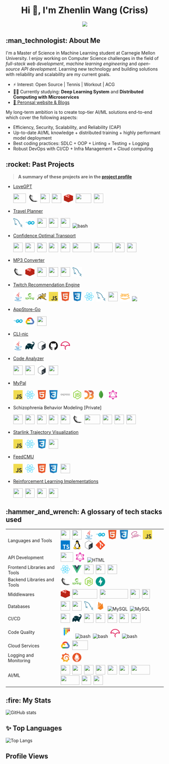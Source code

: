 <div id="header" align="center">
  <h1>Hi 👋, I'm Zhenlin Wang (Criss)</h1>
  <img src="https://media.giphy.com/media/3kPDmoWdBpQPNhCnUG/giphy.gif" width="300"/>
  
</div>

<h2> :man_technologist: About Me </h2>

I'm a Master of Science in Machine Learning student at Carnegie Mellon University. I enjoy working on Computer Science challenges in the field of *full-stack web development*, *machine learning engineering* and *open-source API development*. Learning new technology and building solutions with reliability and scalability are my current goals. 
- ⚡ Interest: Open Source | Tennis | Workout | ACG 
- 👨‍🏫 Currently studying: **Deep Learning System** and **Distributed Computing with Microservices**
- [:ledger: Peronsal website & Blogs](http://criss-wang.github.io)

My long-term ambition is to create top-tier AI/ML solutions end-to-end which cover the following aspects:
- Efficiency, Security, Scalability, and Reliability (CAP)
- Up-to-date AI/ML knowledge + distributed training + highly performant model deployment
- Best coding practices: SDLC + OOP + Linting + Testing + Logging
- Robust DevOps with CI/CD + Infra Management + Cloud computing


<h2> :rocket: Past Projects </h2>

> **A summary of these projects are in the [project profile](https://criss-wang.github.io/categories/Projects/)**

- [LoveGPT](https://github.com/Criss-Wang/LoveGPT)

  <img src="https://www.opc-router.com/wp-content/uploads/2020/04/icon_rest_webservice_600x400px.png" width="40" height="30"/>&nbsp;
  <img src="https://github.com/devicons/devicon/blob/master/icons/flask/flask-original.svg" title="React" alt="React" width="30" height="30"/>&nbsp;
  <img src="https://cdn.jsdelivr.net/gh/devicons/devicon/icons/postgresql/postgresql-plain.svg" width="30" height="30"/>&nbsp;
  <img src="https://freelogopng.com/images/all_img/1681142503openai-icon-png.png" width="30" height="30"/>&nbsp;
  <img src="https://github.com/devicons/devicon/blob/master/icons/redis/redis-original.svg" title="React" alt="React" width="30" height="30"/>&nbsp;
  <img src="https://www.sophos.com/sites/default/files/2022-02/aws-logo-white-orange.png" width="50" height="30"/>&nbsp;
  <img src="https://help.apiary.io/images/swagger-logo.png" width="30" height="30"/>&nbsp;


- [Travel Planner]([https://github.com/Criss-Wang/Travel-Planner](https://github.com/Travel-Planner-Team/backend))

  <img src="https://github.com/devicons/devicon/blob/master/icons/mysql/mysql-original.svg" title="MySQL" alt="MySQL" width="30" height="30"/>&nbsp;
  <img src="https://github.com/devicons/devicon/blob/master/icons/go/go-original-wordmark.svg" width="30" height="30"/>&nbsp;
  <img src="https://freelogopng.com/images/all_img/1681142503openai-icon-png.png" width="30" height="30"/>&nbsp;
  <img src="https://cdn.jsdelivr.net/gh/devicons/devicon/icons/docker/docker-original.svg" width="30" height="30"/>&nbsp; 
  <img src="https://cdn.jsdelivr.net/gh/devicons/devicon/icons/kubernetes/kubernetes-plain.svg" width="30" height="30"/>&nbsp;
  <img src="https://upload.wikimedia.org/wikipedia/commons/2/22/Apache_JMeter.png" title="bash" alt="bash" width="110" height="30"/>&nbsp;

- [Confidence Optimal Transport](https://gitfront.io/r/user-1757701/2pGjr3LwFmhb/FOT-OOD/)

  <img src="https://cdn.jsdelivr.net/gh/devicons/devicon/icons/python/python-original.svg" width="30" height="30"/>&nbsp;
  <img src="https://cdn.jsdelivr.net/gh/devicons/devicon/icons/pytorch/pytorch-original.svg" width="30" height="30"/>&nbsp;
  <img src="https://cdn.jsdelivr.net/gh/devicons/devicon/icons/jupyter/jupyter-original.svg" width="30" height="30"/>&nbsp;
  <img src="https://cdn.jsdelivr.net/gh/devicons/devicon/icons/numpy/numpy-original.svg" width="30" height="30"/>&nbsp;
  <img src="https://huggingface.co/datasets/huggingface/brand-assets/resolve/main/hf-logo.png" width="30" height="30"/>&nbsp;
  <img src="https://upload.wikimedia.org/wikipedia/commons/thumb/0/05/Scikit_learn_logo_small.svg/1200px-Scikit_learn_logo_small.svg.png" width="60" height="30"/>&nbsp;
  <img src="https://spark.apache.org/docs/latest/api/python/_static/spark-logo-reverse.png" width="60" height="30"/>&nbsp;
  <img src="https://avatars.githubusercontent.com/u/22125274?s=280&v=4" width="30" height="30"/>&nbsp;
  <img src="https://dce0qyjkutl4h.cloudfront.net/wp-content/uploads/2022/07/AWS-SageMaker-banner-img.webp" width="30" height="30"/>&nbsp;

- [MP3 Converter](https://github.com/Criss-Wang/mp3converter-microservice-kubernetes)

  <img src="https://github.com/devicons/devicon/blob/master/icons/flask/flask-original.svg" title="React" alt="React" width="30" height="30"/>&nbsp;
  <img src="https://github.com/devicons/devicon/blob/master/icons/redis/redis-original.svg" title="React" alt="React" width="30" height="30"/>&nbsp;
  <img src="https://cdn.freebiesupply.com/logos/large/2x/rabbitmq-logo-png-transparent.png"  width="30" height="30"/>&nbsp;
  <img src="https://cdn.jsdelivr.net/gh/devicons/devicon/icons/docker/docker-original.svg" width="30" height="30"/>&nbsp;
  <img src="https://cdn.jsdelivr.net/gh/devicons/devicon/icons/kubernetes/kubernetes-plain.svg" width="30" height="30"/>&nbsp;
  <img src="https://github.com/devicons/devicon/blob/master/icons/mysql/mysql-original.svg" title="MySQL" alt="MySQL" width="30" height="30"/>&nbsp;

- [Twitch Recommendation Engine](https://github.com/Criss-Wang/twitch-plus)
  
  <img src="https://github.com/devicons/devicon/blob/master/icons/java/java-original.svg" title="Java" alt="Java" width="30" height="30"/>&nbsp;
  <img src="https://github.com/devicons/devicon/blob/master/icons/spring/spring-original-wordmark.svg" title="Spring" alt="Spring" width="30" height="30"/>&nbsp;
  <img src="https://github.com/devicons/devicon/blob/master/icons/tomcat/tomcat-original.svg" width="30" height="30"/>&nbsp;
  <img src="https://github.com/devicons/devicon/blob/master/icons/javascript/javascript-original.svg" title="JavaScript" alt="JavaScript" width="30" height="30"/>&nbsp;
  <img src="https://github.com/devicons/devicon/blob/master/icons/html5/html5-original.svg" title="HTML5" alt="HTML" width="30" height="30"/>&nbsp;
  <img src="https://github.com/devicons/devicon/blob/master/icons/css3/css3-original.svg"  title="CSS3" alt="CSS" width="30" height="30"/>&nbsp;
  <img src="https://github.com/devicons/devicon/blob/master/icons/react/react-original.svg" title="React" alt="React" width="30" height="30"/>&nbsp;
  <img src="https://github.com/devicons/devicon/blob/master/icons/mysql/mysql-original.svg" title="MySQL" alt="MySQL" width="30" height="30"/>&nbsp;
  <img src="https://cdn.jsdelivr.net/gh/devicons/devicon/icons/docker/docker-original.svg" width="30" height="30"/>&nbsp;
  <img src="https://github.com/devicons/devicon/blob/master/icons/amazonwebservices/amazonwebservices-plain-wordmark.svg" width="30" height="30"/>&nbsp;
  <img src="https://svn.apache.org/repos/asf/comdev/project-logos/originals/maven.svg" height="25"/>

- [AppStore-Go](https://github.com/Criss-Wang/AppStore-GO/tree/main)
  
  <img src="https://github.com/devicons/devicon/blob/master/icons/go/go-original-wordmark.svg" width="30" height="30"/>&nbsp;
  <img src="https://github.com/devicons/devicon/blob/master/icons/googlecloud/googlecloud-original.svg" width="30" height="30"/>&nbsp;
  <img src="https://img.icons8.com/color/480/null/elasticsearch.png" width="30" height="30"/>&nbsp;
  
  
- [CLI-nic](https://ay2021s1-cs2103-w14-4.github.io/tp/)
  
  <img src="https://github.com/devicons/devicon/blob/master/icons/java/java-original.svg" title="Java" alt="Java" width="30" height="30"/>&nbsp;
  <img src="https://github.com/devicons/devicon/blob/master/icons/gradle/gradle-plain.svg" title="Java" alt="Java" width="30" height="30"/>&nbsp;
  <img src="https://github.com/devicons/devicon/blob/master/icons/bash/bash-plain.svg" title="bash" alt="bash" width="30" height="30"/>&nbsp;
  <img src="https://github.com/devicons/devicon/blob/master/icons/github/github-original.svg" title="bash" alt="bash" width="30" height="30"/>&nbsp;
  <img src="https://github.com/devicons/devicon/blob/master/icons/codecov/codecov-plain.svg" title="bash" alt="bash" width="30" height="30"/>&nbsp;
  
- [Code Analyzer](https://github.com/Criss-Wang/Code-Analyzer)

  <img src="https://cdn.jsdelivr.net/gh/devicons/devicon/icons/cplusplus/cplusplus-original.svg" width="30" height="30"/>&nbsp;
  <img src="https://cdn.jsdelivr.net/gh/devicons/devicon/icons/cmake/cmake-original.svg" width="30" height="30"/>&nbsp;
  <img src="https://github.com/devicons/devicon/blob/master/icons/bash/bash-plain.svg" title="bash" alt="bash" width="30" height="30"/>&nbsp;
  <img src="https://cdn.jsdelivr.net/gh/devicons/devicon/icons/linux/linux-original.svg" width="30" height="30"/>&nbsp;

- [MyPal](https://mypal-nus.herokuapp.com/)

  <img src="https://github.com/devicons/devicon/blob/master/icons/javascript/javascript-original.svg" title="JavaScript" alt="JavaScript" width="30" height="30"/>&nbsp;
  <img src="https://github.com/devicons/devicon/blob/master/icons/react/react-original.svg" title="React" alt="React" width="30" height="30"/>&nbsp;
  <img src="https://github.com/devicons/devicon/blob/master/icons/html5/html5-original.svg" title="HTML5" alt="HTML" width="30" height="30"/>&nbsp;
  <img src="https://github.com/devicons/devicon/blob/master/icons/css3/css3-original.svg"  title="CSS3" alt="CSS" width="30" height="30"/>&nbsp;
  <img src="https://github.com/devicons/devicon/blob/master/icons/express/express-original-wordmark.svg" title="MySQL" alt="MySQL" width="30" height="30"/>&nbsp;
  <img src="https://github.com/devicons/devicon/blob/master/icons/nodejs/nodejs-original.svg" title="MySQL" alt="MySQL" width="30" height="30"/>&nbsp;
  <img src="https://github.com/devicons/devicon/blob/master/icons/d3js/d3js-original.svg"  title="CSS3" alt="CSS" width="30" height="30"/>&nbsp;
  <img src="https://github.com/devicons/devicon/blob/master/icons/mongodb/mongodb-original.svg" title="MySQL" alt="MySQL" width="30" height="30"/>&nbsp;
  <img src="https://github.com/devicons/devicon/blob/master/icons/graphql/graphql-plain.svg" width="30" height="30"/>&nbsp;

- Schizophrenia Behavior Modeling [Private]

  <img src="https://cdn.jsdelivr.net/gh/devicons/devicon/icons/python/python-original.svg" width="30" height="30"/>&nbsp;
  <img src="https://cdn.jsdelivr.net/gh/devicons/devicon/icons/pytorch/pytorch-original.svg" width="30" height="30"/>&nbsp;
  <img src="https://cdn.jsdelivr.net/gh/devicons/devicon/icons/jupyter/jupyter-original.svg" width="30" height="30"/>&nbsp;
  <img src="https://cdn.jsdelivr.net/gh/devicons/devicon/icons/numpy/numpy-original.svg" width="30" height="30"/>&nbsp;
  <img src="https://cdn.jsdelivr.net/gh/devicons/devicon/icons/pandas/pandas-original.svg" width="30" height="30"/>&nbsp;
  <img src="https://github.com/devicons/devicon/blob/master/icons/flask/flask-original.svg" title="React" alt="React" width="30" height="30"/>&nbsp; 
<img src="https://www.sophos.com/sites/default/files/2022-02/aws-logo-white-orange.png" width="50" height="30"/>&nbsp;
<img src="https://cdn.jsdelivr.net/gh/devicons/devicon/icons/docker/docker-original.svg" width="30" height="30"/>&nbsp; 
<img src="https://cdn.jsdelivr.net/gh/devicons/devicon/icons/kubernetes/kubernetes-plain.svg" width="30" height="30"/>&nbsp; 
<img src="https://huggingface.co/datasets/huggingface/brand-assets/resolve/main/hf-logo.png" width="30" height="30"/>&nbsp; 
  
- [Starlink Trajectory Visualization](https://github.com/Criss-Wang/Satellite-Tracker)      
  
  <img src="https://github.com/devicons/devicon/blob/master/icons/javascript/javascript-original.svg" title="JavaScript" alt="JavaScript" width="30" height="30"/>&nbsp;
  <img src="https://github.com/devicons/devicon/blob/master/icons/react/react-original.svg" title="React" alt="React" width="30" height="30"/>&nbsp;
  <img src="https://github.com/devicons/devicon/blob/master/icons/css3/css3-original.svg"  title="CSS3" alt="CSS" width="30" height="30"/>&nbsp;
  <img src="https://cdn.jsdelivr.net/gh/devicons/devicon/icons/d3js/d3js-original.svg"  width="30" height="30"/>&nbsp;
                                    
- [FeedCMU](https://github.com/sanjana-shriram/hackcmu/tree/main/feedcmu)

  <img src="https://github.com/devicons/devicon/blob/master/icons/javascript/javascript-original.svg" title="JavaScript" alt="JavaScript" width="30" height="30"/>&nbsp;
  <img src="https://github.com/devicons/devicon/blob/master/icons/react/react-original.svg" title="React" alt="React" width="30" height="30"/>&nbsp;
  <img src="https://github.com/devicons/devicon/blob/master/icons/html5/html5-original.svg" title="HTML5" alt="HTML" width="30" height="30"/>&nbsp;
  <img src="https://github.com/devicons/devicon/blob/master/icons/css3/css3-original.svg"  title="CSS3" alt="CSS" width="30" height="30"/>&nbsp;
  <img src="https://cdn.jsdelivr.net/gh/devicons/devicon/icons/googlecloud/googlecloud-original.svg" width="30" height="30"/>&nbsp;
  
- [Reinforcement Learning Implementations](https://github.com/Criss-Wang/Deep-Reinforcement-Learning-Implementations)

  <img src="https://cdn.jsdelivr.net/gh/devicons/devicon/icons/python/python-original.svg" width="30" height="30"/>&nbsp;
  <img src="https://cdn.jsdelivr.net/gh/devicons/devicon/icons/pytorch/pytorch-original.svg" width="30" height="30"/>&nbsp;
  <img src="https://cdn.jsdelivr.net/gh/devicons/devicon/icons/tensorflow/tensorflow-original.svg" width="30" height="30"/>&nbsp;
  <img src="https://cdn.jsdelivr.net/gh/devicons/devicon/icons/jupyter/jupyter-original.svg" width="30" height="30"/>&nbsp;
  


<h2> :hammer_and_wrench: A glossary of tech stacks used </h2>

|      | |
|-----------------------|-----|
| <div> Languages and Tools </div> | <img src="https://cdn.jsdelivr.net/gh/devicons/devicon/icons/cplusplus/cplusplus-original.svg" width="30" height="30"/>&nbsp; <img src="https://cdn.jsdelivr.net/gh/devicons/devicon/icons/python/python-original.svg" width="30" height="30"/>&nbsp; <img src="https://github.com/devicons/devicon/blob/master/icons/java/java-original.svg" title="Java" alt="Java" width="30" height="30"/>&nbsp; <img src="https://github.com/devicons/devicon/blob/master/icons/go/go-original-wordmark.svg" width="30" height="30"/>&nbsp; <img src="https://github.com/devicons/devicon/blob/master/icons/html5/html5-original.svg" title="HTML5" alt="HTML" width="30" height="30"/>&nbsp; <img src="https://github.com/devicons/devicon/blob/master/icons/css3/css3-original.svg" title="CSS3" alt="CSS" width="30" height="30"/>&nbsp; <img src="https://github.com/devicons/devicon/blob/master/icons/sass/sass-original.svg" title="CSS3" alt="CSS" width="30" height="30"/>&nbsp; <img src="https://github.com/devicons/devicon/blob/master/icons/javascript/javascript-original.svg" title="JavaScript" alt="JavaScript" width="30" height="30"/>&nbsp; <img src="https://github.com/devicons/devicon/blob/master/icons/typescript/typescript-original.svg" title="JavaScript" alt="JavaScript" width="30" height="30"/>&nbsp;  <img src="https://github.com/devicons/devicon/blob/master/icons/linux/linux-original.svg" title="bash" alt="bash" width="30" height="30"/>&nbsp; <img src="https://github.com/devicons/devicon/blob/master/icons/bash/bash-original.svg" title="bash" alt="bash" width="30" height="30"/>&nbsp; <img src="https://github.com/devicons/devicon/blob/master/icons/git/git-original.svg" title="Git" alt="Git" width="30" height="30"/> |
| <div> API Development </div> | <img src="https://www.opc-router.com/wp-content/uploads/2020/04/icon_rest_webservice_600x400px.png" width="40" height="30"/>&nbsp; <img src="https://github.com/devicons/devicon/blob/master/icons/graphql/graphql-plain.svg" width="30" height="30"/>&nbsp; <img src="https://grpc.io/img/logos/grpc-logo.png" title="HTML5" alt="HTML" width="65" height="30"/>&nbsp; |
| <div> Frontend Libraries and Tools </div> | <img src="https://github.com/devicons/devicon/blob/master/icons/react/react-original.svg" title="React" alt="React" width="30" height="30"/>&nbsp; <img src="https://github.com/devicons/devicon/blob/master/icons/vuejs/vuejs-original.svg" width="30" height="30"/>&nbsp; <img src="https://cdn.jsdelivr.net/gh/devicons/devicon/icons/d3js/d3js-original.svg"  width="30" height="30"/>&nbsp; <img src="https://brandslogos.com/wp-content/uploads/thumbs/bootstrap-logo-vector.svg"  width="30" height="30"/>&nbsp;  <img src="https://static-00.iconduck.com/assets.00/ant-design-icon-512x512-ncocfg8e.png"  width="30" height="30"/>&nbsp; |
| <div> Backend Libraries and Tools </div> | <img src="https://github.com/devicons/devicon/blob/master/icons/flask/flask-original.svg" title="React" alt="React" width="30" height="30"/>&nbsp; <img src="https://github.com/devicons/devicon/blob/master/icons/spring/spring-original-wordmark.svg" title="Spring" alt="Spring" width="30" height="30"/>&nbsp; <img src="https://github.com/devicons/devicon/blob/master/icons/nodejs/nodejs-original.svg" title="NodeJS" alt="NodeJS" height="30"/>&nbsp; <img src="https://github.com/devicons/devicon/blob/master/icons/fastapi/fastapi-original.svg" width="30" height="30"/>&nbsp; |
| <div> Middlewares </div> | <img src="https://github.com/devicons/devicon/blob/master/icons/redis/redis-original.svg" title="React" alt="React" width="30" height="30"/>&nbsp; <img src="https://ashnik-images.s3.amazonaws.com/prod/wp-content/uploads/2021/02/20050913/Kafka-logow.png" width="80" height="30"/>&nbsp; <img src="https://burnhamforensics.files.wordpress.com/2019/03/elk-2.png?w=1200"  width="90" height="30"/>&nbsp; <img src="https://cdn.freebiesupply.com/logos/large/2x/rabbitmq-logo-png-transparent.png"  width="30" height="30"/>&nbsp;  <img src="https://static-00.iconduck.com/assets.00/nginx-icon-444x512-0meva297.png" width="25" height="30"/>&nbsp; |
| <div> Databases </div> | <img src="https://cdn.jsdelivr.net/gh/devicons/devicon/icons/mongodb/mongodb-original.svg" width="30" height="30"/>&nbsp; <img src="https://cdn.jsdelivr.net/gh/devicons/devicon/icons/postgresql/postgresql-plain.svg" width="30" height="30"/>&nbsp; <img src="https://github.com/devicons/devicon/blob/master/icons/mysql/mysql-original.svg" title="MySQL"  alt="MySQL" width="30" height="30"/>&nbsp; <img src="https://github.com/devicons/devicon/blob/master/icons/firebase/firebase-plain.svg" title="MySQL"  alt="MySQL" width="30" height="30"/>&nbsp; <img src="https://upload.wikimedia.org/wikipedia/commons/1/1e/Apache-cassandra-icon.png" title="MySQL"  alt="MySQL" width="30" height="30"/>&nbsp; <img src="https://static-00.iconduck.com/assets.00/influxdb-icon-252x256-lkngj47t.png" title="MySQL"  alt="MySQL" width="30" height="30"/>&nbsp; |
| <div> CI/CD </div> | <img src="https://cdn.jsdelivr.net/gh/devicons/devicon/icons/cmake/cmake-original.svg" width="30" height="30"/>&nbsp; <img src="https://github.com/devicons/devicon/blob/master/icons/gradle/gradle-plain.svg" title="Java" alt="Java" width="30" height="30"/>&nbsp; <img src="https://cdn.jsdelivr.net/gh/devicons/devicon/icons/npm/npm-original-wordmark.svg" width="30" height="30"/>&nbsp; <img src="https://cdn.jsdelivr.net/gh/devicons/devicon/icons/docker/docker-original.svg" width="30" height="30"/>&nbsp; <img src="https://cdn.jsdelivr.net/gh/devicons/devicon/icons/kubernetes/kubernetes-plain.svg" width="30" height="30"/>&nbsp; <img src="https://cdn.jsdelivr.net/gh/devicons/devicon/icons/heroku/heroku-plain.svg" width="30" height="30"/>&nbsp; <img src="https://cdn.jsdelivr.net/gh/devicons/devicon/icons/jenkins/jenkins-original.svg" width="30" height="30"/>&nbsp; |
| <div> Code Quality </div> | <img src="https://github.com/devicons/devicon/blob/master/icons/pytest/pytest-original.svg" title="bash" alt="bash" width="40" height="40"/>&nbsp; <img src="https://avatars.githubusercontent.com/u/874086?s=280&v=4" title="bash" alt="bash" width="40" height="40"/>&nbsp; <img src="https://upload.wikimedia.org/wikipedia/commons/2/22/Apache_JMeter.png" title="bash" alt="bash" width="110" height="30"/>&nbsp;  <img src="https://github.com/devicons/devicon/blob/master/icons/codecov/codecov-plain.svg" title="bash" alt="bash" width="30" height="30"/>&nbsp;  <img src="https://user-images.githubusercontent.com/9504279/40606243-9cb2447a-6219-11e8-8480-361e002107a1.png" title="bash" alt="bash" width="110" height="20"/>&nbsp;   |
| <div> Cloud Services </div> | <img src="https://github.com/devicons/devicon/blob/master/icons/googlecloud/googlecloud-original.svg" width="30" height="30"/>&nbsp; <img src="https://www.sophos.com/sites/default/files/2022-02/aws-logo-white-orange.png" width="50" height="30"/>&nbsp; |
| <div> Logging and Monitoring </div> | <img src="https://github.com/devicons/devicon/blob/master/icons/grafana/grafana-original.svg" width="30" height="30"/>&nbsp; <img src="https://github.com/devicons/devicon/blob/master/icons/prometheus/prometheus-original.svg" width="30" height="30"/>&nbsp; |
| <div> AI/ML </div> | <img src="https://cdn.jsdelivr.net/gh/devicons/devicon/icons/pytorch/pytorch-original.svg" width="30" height="30"/>&nbsp;  <img src="https://cdn.jsdelivr.net/gh/devicons/devicon/icons/tensorflow/tensorflow-original.svg" width="30" height="30"/>&nbsp; <img src="https://cdn.jsdelivr.net/gh/devicons/devicon/icons/jupyter/jupyter-original.svg" width="30" height="30"/>&nbsp; <img src="https://cdn.jsdelivr.net/gh/devicons/devicon/icons/numpy/numpy-original.svg" width="30" height="30"/>&nbsp; <img src="https://cdn.jsdelivr.net/gh/devicons/devicon/icons/pandas/pandas-original.svg" width="30" height="30"/>&nbsp; <img src="https://huggingface.co/datasets/huggingface/brand-assets/resolve/main/hf-logo.png" width="30" height="30"/>&nbsp; <img src="https://upload.wikimedia.org/wikipedia/commons/thumb/0/05/Scikit_learn_logo_small.svg/1200px-Scikit_learn_logo_small.svg.png" width="60" height="30"/>&nbsp; <img src="https://spark.apache.org/docs/latest/api/python/_static/spark-logo-reverse.png" width="60" height="30"/>&nbsp; <img src="https://avatars.githubusercontent.com/u/22125274?s=280&v=4" width="30" height="30"/>&nbsp; <img src="https://dce0qyjkutl4h.cloudfront.net/wp-content/uploads/2022/07/AWS-SageMaker-banner-img.webp" width="30" height="30"/>&nbsp;|



<h2> :fire: My Stats </h2>

<!-- [![GitHub Streak](http://github-readme-streak-stats.herokuapp.com?user=criss-wang&theme=java-dark)](https://git.io/streak-stats) -->
![GitHub stats](https://github-readme-stats-chi-hazel.vercel.app/api?username=criss-wang&show_icons=true&theme=nord&count_private=true&hide=contribs)

<h2> ✨ Top Languages </h2>

![Top Langs](https://github-readme-stats-chi-hazel.vercel.app/api/top-langs/?username=criss-wang&layout=compact&theme=nord&exclude_repo=github-readme-stats&hide=jupyter%20notebook,html,css,stylus&langs_count=5)

<h2> Profile Views </h2>
<img src="https://komarev.com/ghpvc/?username=criss-wang&style=flat-round&color=blue" alt=""/>


<!--
**Criss-Wang/Criss-Wang** is a ✨ _special_ ✨ repository because its `README.md` (this file) appears on your GitHub profile.

Here are some ideas to get you started:

- 🔭 I’m currently working on ...
- 🌱 I’m currently learning ...
- 👯 I’m looking to collaborate on ...
- 🤔 I’m looking for help with ...
- 💬 Ask me about ...
- 📫 How to reach me: ...
- 😄 Pronouns: ...
- ⚡ Interest: Anime | Workout 
-->
